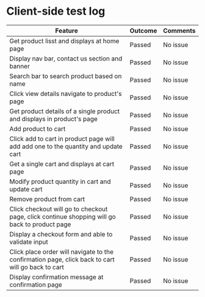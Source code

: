 # Client-side test log

| Feature | Outcome | Comments |
| ------------- | ------------- | ------------- |
| Get product lisst and displays at home page | Passed  | No issue  |
| Display nav bar, contact us section and banner | Passed  | No issue  |
| Search bar to search product based on name | Passed  | No issue  |
| Click view details navigate to product's page | Passed  | No issue  |
| Get product details of a single product and displays in product's page | Passed  | No issue  |
| Add product to cart | Passed  | No issue  |
| Click add to cart in product page will add add one to the quantity and update cart | Passed  | No issue  |
| Get a single cart and displays at cart page | Passed  | No issue  |
| Modify product quantity in cart and update cart | Passed  | No issue  |
| Remove product from cart | Passed  | No issue  |
| Click checkout will go to checkout page, click continue shopping will go back to product page | Passed  | No issue  |
| Display a checkout form and able to validate input | Passed  | No issue  |
| Click place order will navigate to the confirmation page, click back to cart will go back to cart | Passed  | No issue  |
| Display confirmation message at confirmation page | Passed  | No issue  |
